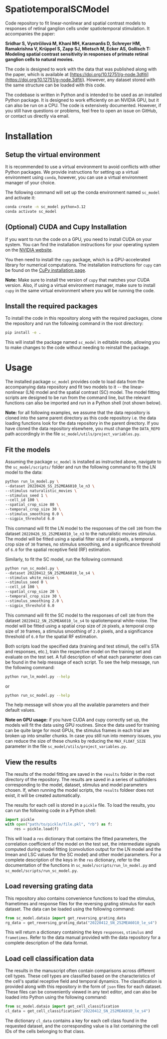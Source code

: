 # SpatiotemporalSCModel

Code repository to fit linear-nonlinear and spatial contrast models to responses of retinal ganglion cells under spatiotemporal stimulation. It accompanies the paper:

**Sridhar S, Vystrčilová M, Khani MH, Karamanlis D, Schreyer HM, Ramakrishna V, Krüppel S, Zapp SJ, Mietsch M, Ecker AS, Gollisch T: Modeling spatial contrast sensitivity in responses of primate retinal ganglion cells to natural movies.**

The code is designed to work with the data that was published along with the paper, which is available at [https://doi.org/10.12751/g-node.3dfiti](https://doi.org/10.12751/g-node.3dfiti). However, any dataset stored with the same structure can be loaded with this code.

The codebase is written in Python and is intended to be used as an installed Python package. It is designed to work efficiently on an NVIDIA GPU, but it can also be run on a CPU. The code is extensively documented. However, if you still have questions or problems, feel free to open an issue on GitHub, or contact us directly via email.

# Installation

## Setup the virtual environment

It is recommended to use a virtual environment to avoid conflicts with other Python packages. We provide instructions for setting up a virtual environment using `conda`, however, you can use a virtual environment manager of your choice.
 
The following command will set up the conda environment named `sc_model` and activate it:

```bash
conda create -n sc_model python=3.12
conda activate sc_model
```

## (Optional) CUDA and Cupy Installation

If you want to run the code on a GPU, you need to install CUDA on your system. You can find the installation instructions for your operating system on the [NVIDIA website](https://developer.nvidia.com/cuda-downloads).

You then need to install the `cupy` package, which is a GPU-accelerated library for numerical computations. The installation instructions for `cupy` can be found on the [CuPy installation page](https://docs.cupy.dev/en/stable/install.html). 

**Note:** Make sure to install the version of `cupy` that matches your CUDA version. Also, if using a virtual environment manager, make sure to install `cupy` in the same virtual environment where you will be running the code.

## Install the required packages

To install the code in this repository along with the required packages, clone the repository and run the following command in the root directory:

```bash
pip install -e .
```

This will install the package named `sc_model` in editable mode, allowing you to make changes to the code without needing to reinstall the package.

# Usage

The installed package `sc_model` provides code to load data from the accompanying data repository and fit two models to it -- the linear-nonlinear (LN) model and the spatial contrast (SC) model. The model fitting scripts are designed to be run from the command line, but the relevant functions can also be imported and run in a Python shell (not shown below).

**Note:** for all following examples, we assume that the data repository is cloned into the same parent directory as this code repository i.e. the data loading functions look for the data repository in the parent directory. If you have cloned the data repository elsewhere, you must change the `DATA_REPO` path accordingly in the file `sc_model/utils/project_variables.py`.

## Fit the models

Assuming the package `sc_model` is installed as instructed above, navigate to the `sc_model/scripts/` folder and run the following command to fit the LN model to the data:

```bash
python run_ln_model.py \
--dataset 20220426_SS_252MEA6010_le_n3 \
--stimulus naturalistic_movies \
--stimulus_seed 1 \
--cell_id 100 \
--spatial_crop_size 80 \
--temporal_crop_size 30 \
--stimulus_smoothing 0.0 \
--sigpix_threshold 6.0
```

This command will fit the LN model to the responses of the cell `100` from the dataset `20220426_SS_252MEA6010_le_n3` to the naturalistic movies stimulus. The model will be fitted using a spatial filter size of `80` pixels, a temporal crop size of `30` frames, no stimulus smoothing, and a significance threshold of `6.0` for the spatial receptive field (RF) estimation.

Similarly, to fit the SC model, run the following command:

```bash
python run_sc_model.py \
--dataset 20220412_SN_252MEA6010_le_s4 \
--stimulus white_noise \
--stimulus_seed 0 \
--cell_id 100 \
--spatial_crop_size 20 \
--temporal_crop_size 30 \
--stimulus_smoothing 2.0 \
--sigpix_threshold 6.0
```

This command will fit the SC model to the responses of cell `100` from the dataset `20220412_SN_252MEA6010_le_s4` to spatiotemporal white-noise. The model will be fitted using a spatial crop size of `20` pixels, a temporal crop size of `30` frames, a stimulus smoothing of `2.0` pixels, and a significance threshold of `6.0` for the spatial RF estimation. 

Both scripts load the specified data (training and test stimuli, the cell's STA and responses, etc.), train the respective model on the training set and evaluate on the test set. A full description of what each parameter does can be found in the help message of each script. To see the help message, run the following command:

```bash
python run_ln_model.py --help
```
or 

```bash
python run_sc_model.py --help
```
The help message will show you all the available parameters and their default values. 

**Note on GPU usage:** if you have CUDA and cupy correctly set up, the models will fit the data using GPU routines. Since the data used for training can be quite large for most GPUs, the stimulus frames in each trial are broken up into smaller chunks. In case you still run into memory issues, you can reduce the size of these chunks by reducing the `MAX_FLOAT_SIZE` parameter in the file `sc_model/utils/project_variables.py`. 

## View the results

The results of the model fitting are saved in the `results` folder in the root directory of the repository. The results are saved in a series of subfolders corresponding to the model, dataset, stimulus and model parameters chosen. If, when running the model scripts, the `results` foldeer does not exist, it will be created automatically.

The results for each cell is stored in a `pickle` file. To load the results, you can run the following code in a Python shell:

```python
import pickle
with open("path/to/pickle/file.pkl", "rb") as f:
    res = pickle.load(f)
```

This will load a `res` dictionary that contains the fitted parameters, the correlation coefficient of the model on the test set, the intermediate signals computed during model fitting (convolution output for the LN model and the Imean and LSC values for the SC model) and other model parameters. For a complete description of the keys in the `res` dictionary, refer to the documentation of the functions in `sc_model/scripts/run_ln_model.py` and `sc_model/scripts/run_sc_model.py`.

## Load reversing grating data

This repository also contains convenience functions to load the stimulus, frametimes and response files for the reversing grating stimulus for each dataset. The data can be loaded using the following command:

```python
from sc_model.dataio import get_reversing_grating_data
rg_data = get_reversing_grating_data("20220412_SN_252MEA6010_le_s4")
```

This will return a dictionary containing the keys `responses`, `stimulus` and `frametimes`. Refer to the data manual provided with the data repository for a complete description of the data format.

## Load cell classification data

The results in the manuscript often contain comparisons across different cell types. These cell types are classified based on the characteristics of the cell's spatial receptive field and temporal dynamics. The classification is provided along with this repository in the form of `json` files for each dataset. These files can be conveniently viewed in any text editor, and can also be loaded into Python using the following command:

```python
from sc_model.dataio import get_cell_classification
cl_data = get_cell_classification("20220412_SN_252MEA6010_le_s4")
```

The dictionary `cl_data` contains a key for each cell class found in the requested dataset, and the corresponding value is a list containing the cell IDs of the cells belonging to that class.